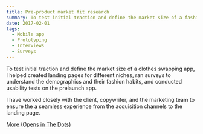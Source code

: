 ```yaml
---
title: Pre-product market fit research
summary: To test initial traction and define the market size of a fashion marketplace app, I helped created landing pages for different niches, ran surveys to understand the demographics and their fashion habits, and conducted usability tests on the prelaunch app.
date: 2017-02-01
tags:
  - Mobile app
  - Prototyping
  - Interviews
  - Surveys
---
```


To test initial traction and define the market size of a clothes swapping app, I helped created landing pages for different niches, ran surveys to understand the demographics and their fashion habits, and conducted usability tests on the prelaunch app. 

I have worked closely with the client, copywriter, and the marketing team to ensure the a seamless experience from the acquisition channels to the landing page. 

[More (Opens in The Dots)](https://the-dots.com/projects/clothes-swap-marketplace-app-164373)
